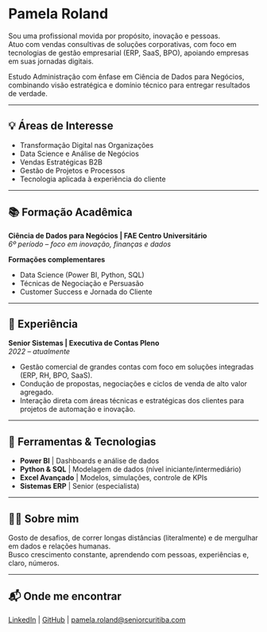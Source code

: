 # Pamela Roland

Sou uma profissional movida por propósito, inovação e pessoas.  
Atuo com vendas consultivas de soluções corporativas, com foco em tecnologias de gestão empresarial (ERP, SaaS, BPO), apoiando empresas em suas jornadas digitais. 

Estudo Administração com ênfase em Ciência de Dados para Negócios, combinando visão estratégica e domínio técnico para entregar resultados de verdade.

---

## 💡 Áreas de Interesse
- Transformação Digital nas Organizações  
- Data Science e Análise de Negócios  
- Vendas Estratégicas B2B  
- Gestão de Projetos e Processos  
- Tecnologia aplicada à experiência do cliente  

---

## 📚 Formação Acadêmica
**Ciência de Dados para Negócios | FAE Centro Universitário**  
*6º período – foco em inovação, finanças e dados*

**Formações complementares**  
- Data Science (Power BI, Python, SQL)  
- Técnicas de Negociação e Persuasão  
- Customer Success e Jornada do Cliente

---

## 💼 Experiência
**Senior Sistemas | Executiva de Contas Pleno**  
*2022 – atualmente*  
- Gestão comercial de grandes contas com foco em soluções integradas (ERP, RH, BPO, SaaS).  
- Condução de propostas, negociações e ciclos de venda de alto valor agregado.  
- Interação direta com áreas técnicas e estratégicas dos clientes para projetos de automação e inovação.

---

## 🔧 Ferramentas & Tecnologias
- **Power BI** | Dashboards e análise de dados  
- **Python & SQL** | Modelagem de dados (nível iniciante/intermediário)  
- **Excel Avançado** | Modelos, simulações, controle de KPIs  
- **Sistemas ERP** | Senior (especialista)  

---

## 🏃‍♀️ Sobre mim
Gosto de desafios, de correr longas distâncias (literalmente) e de mergulhar em dados e relações humanas.  
Busco crescimento constante, aprendendo com pessoas, experiências e, claro, números.

---

## 📬 Onde me encontrar
[LinkedIn](https://www.linkedin.com/in/pamelaroland/) | [GitHub](https://github.com/PamRoland) | pamela.roland@seniorcuritiba.com
